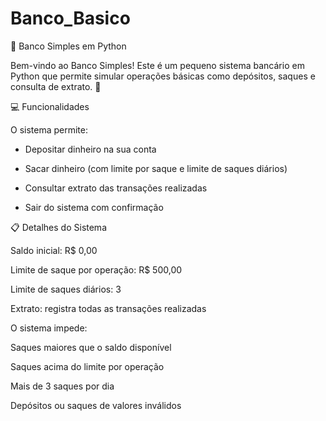 # Banco_Basico
🏦 Banco Simples em Python

Bem-vindo ao Banco Simples! Este é um pequeno sistema bancário em Python que permite simular operações básicas como depósitos, saques e consulta de extrato. 💸

💻 Funcionalidades

O sistema permite:

- Depositar dinheiro na sua conta

- Sacar dinheiro (com limite por saque e limite de saques diários)

- Consultar extrato das transações realizadas

- Sair do sistema com confirmação

📋 Detalhes do Sistema

Saldo inicial: R$ 0,00

Limite de saque por operação: R$ 500,00

Limite de saques diários: 3

Extrato: registra todas as transações realizadas

O sistema impede:

Saques maiores que o saldo disponível

Saques acima do limite por operação

Mais de 3 saques por dia

Depósitos ou saques de valores inválidos
